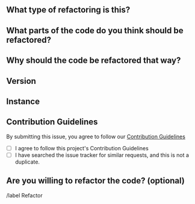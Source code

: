 <!--
  This issue template is for refactor proposals.
	There are other issue templates for bug reports, feature requests, and discussions,
	so please use them if this is not a refactor proposal.

	Also, you don't need to prefix the issue title with "Refactor:", because it's
	managed by issue labels.
-->

<!-- 💖 Thanks for taking the time to fill out this report!
💁 Having trouble with deployment? [Ask the support chat.](https://matrix.to/#/#firefish-community:nitro.chat)
🔒 Found a security vulnerability? [Please disclose it responsibly.](https://firefish.dev/firefish/firefish/-/blob/develop/SECURITY.md)
🤝 By submitting this feature request, you agree to follow our [Contribution Guidelines.](https://firefish.dev/firefish/firefish/-/blob/develop/CONTRIBUTING.md) -->

## What type of refactoring is this?
<!-- If this happens on your device and has to do with the user interface, it's client-side. If this happens on either with the API or the backend, or you got a server-side error in the client, it's server-side. -->

<!-- Uncomment (remove surrounding arrow signs) the following line(s) to specify the category of this issue. -->
<!-- /label Server -->
<!-- /label Client -->
<!-- /label Mobile -->
<!-- /label Third-party-client -->
<!-- /label Docs -->
<!-- /label Locale -->
<!-- /label "Build from source" -->
<!-- /label Container -->
<!-- /label "Firefish API" -->
<!-- /label "Mastodon API" -->

## What parts of the code do you think should be refactored?
<!-- Please give us a brief description of what you'd like. -->


## Why should the code be refactored that way?
<!-- Please give us a brief description of the reason of your proposal. -->


## Version
<!-- What version of firefish is your instance running? You can find this by clicking your instance's logo at the bottom left and then clicking instance information. -->


## Instance
<!-- What instance of Firefish are you using? -->


## Contribution Guidelines
By submitting this issue, you agree to follow our [Contribution Guidelines](https://firefish.dev/firefish/firefish/-/blob/develop/CONTRIBUTING.md)
- [ ] I agree to follow this project's Contribution Guidelines
- [ ] I have searched the issue tracker for similar requests, and this is not a duplicate.

## Are you willing to refactor the code? (optional)
<!-- Please uncomment the following line if you want to implement it -->
<!-- /assign me -->

<!--
	Please tell us how to refactor the code.
	As noted in the contribution guidelines, there is a good chance that your
	merge request will not be merged if there is no agreement with the project maintainers.
	However, we are currently so understaffed that it is virtually impossible to
	respond to every single proposal. So, feel free to implement it if there is no response
	for more than a week or there is a thumbs-up emoji reaction from the project maintainer(s).

	Many thanks for your involvement!
-->




<!-- Do not edit the following line -->
/label Refactor
